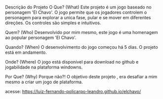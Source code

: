 Descrição do Projeto
O Que? (What)
Este projeto é um jogo baseado no personagem 'El Chavo'. O jogo permite que os jogadores controlem o personagem para explorar a unica fase, pular e se mover em diferentes direções. Os controles são simples e intuitivos.

Quem? (Who)
Desenvolvido por mim mesmo, este jogo é uma homenagem ao popular personagem 'El Chavo'.

Quando? (When)
O desenvolvimento do jogo começou há 5 dias. O projeto está em andamento.

Onde? (Where)
O jogo está disponível para download no github e jogabilidade na plataforma windowns.

Por Que? (Why)
Porque não?! O objetivo deste projeto , era desafiar a mim mesmo a criar um jogo de plataforma.

acesse: https://luiz-fernando-policarpo-leandro.github.io/elchavo/

